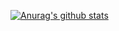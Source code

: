 [![Anurag's github stats](https://github-readme-stats.vercel.app/api?username=whdgusdl48)](https://github.com/anuraghazra/github-readme-stats)
